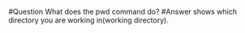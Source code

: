#Question
What does the pwd command do?
#Answer
shows which directory you are working in(working directory).
